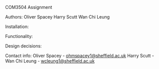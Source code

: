 COM3504 Assignment

Authors:
Oliver Spacey
Harry Scutt
Wan Chi Leung


Installation:



Functionality:



Design decisions:


Contact info:
Oliver Spacey - ohmspacey1@sheffield.ac.uk
Harry Scutt - 
Wan Chi Leung - wcleung1@sheffield.ac.uk

